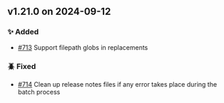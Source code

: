 ## v1.21.0 on 2024-09-12

### ✨ Added

* [#713](https://github.com/miniscruff/changie/issues/713) Support filepath globs in replacements

### 🪲 Fixed

* [#714](https://github.com/miniscruff/changie/issues/714) Clean up release notes files if any error takes place during the batch process
